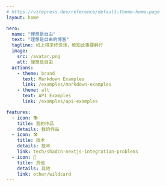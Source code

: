```yaml
---
# https://vitepress.dev/reference/default-theme-home-page
layout: home

hero:
  name: "理想是自由"
  text: "理想是自由的博客"
  tagline: 纸上得来终觉浅，绝知此事要躬行
  image:
    src: /avatar.png
    alt: 理想是自由
  actions:
    - theme: brand
      text: Markdown Examples
      link: /examples/markdown-examples
    - theme: alt
      text: API Examples
      link: /examples/api-examples

features:
  - icon: 📚
    title: 我的作品
    details: 我的作品
  - icon: 🛠️
    title: 技术
    details: 技术
    link: tech/shadcn-nextjs-integration-problems
  - icon: 🌈
    title: 其他
    details: 其他
    link: other/wildcard
---
```

